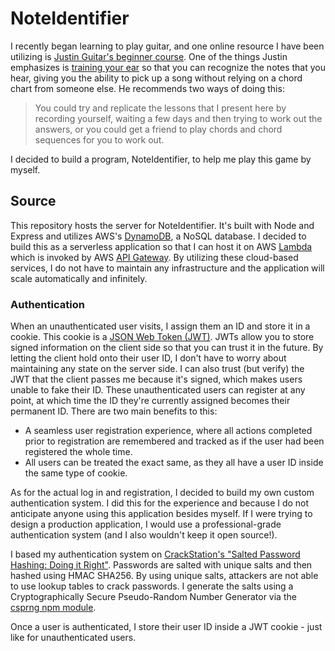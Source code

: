 # NoteIdentifier

I recently began learning to play guitar, and one online resource I have been utilizing is [Justin Guitar's beginner course](https://www.justinguitar.com/). One of the things Justin emphasizes is [training your ear](https://www.justinguitar.com/guitar-lessons/justin-ear-training-exercises-s1-bc-118) so that you can recognize the notes that you hear, giving you the ability to pick up a song without relying on a chord chart from someone else. He recommends two ways of doing this:

>You could try and replicate the lessons that I present here by recording yourself, waiting a few days and then trying to work out the answers, or you could get a friend to play chords and chord sequences for you to work out.

I decided to build a program, NoteIdentifier, to help me play this game by myself.

## Source

This repository hosts the server for NoteIdentifier. It's built with Node and Express and utilizes AWS's [DynamoDB](https://aws.amazon.com/dynamodb/), a NoSQL database. I decided to build this as a serverless application so that I can host it on AWS [Lambda](https://aws.amazon.com/lambda/) which is invoked by AWS [API Gateway](https://aws.amazon.com/api-gateway/). By utilizing these cloud-based services, I do not have to maintain any infrastructure and the application will scale automatically and infinitely.

### Authentication

When an unauthenticated user visits, I assign them an ID and store it in a cookie. This cookie is a [JSON Web Token (JWT)](https://tools.ietf.org/html/rfc7519). JWTs allow you to store signed information on the client side so that you can trust it in the future. By letting the client hold onto their user ID, I don't have to worry about maintaining any state on the server side. I can also trust (but verify) the JWT that the client passes me because it's signed, which makes users unable to fake their ID. These unauthenticated users can register at any point, at which time the ID they're currently assigned becomes their permanent ID. There are two main benefits to this:

  * A seamless user registration experience, where all actions completed prior to registration are remembered and tracked as if the user had been registered the whole time. 
  * All users can be treated the exact same, as they all have a user ID inside the same type of cookie.

As for the actual log in and registration, I decided to build my own custom authentication system. I did this for the experience and because I do not anticipate anyone using this application besides myself. If I were trying to design a production application, I would use a professional-grade authentication system (and I also wouldn't keep it open source!). 

I based my authentication system on [CrackStation's "Salted Password Hashing: Doing it Right"](https://crackstation.net/hashing-security.htm). Passwords are salted with unique salts and then hashed using HMAC SHA256. By using unique salts, attackers are not able to use lookup tables to crack passwords. I generate the salts using a Cryptographically Secure Pseudo-Random Number Generator via the [csprng npm module](https://www.npmjs.com/package/csprng).

Once a user is authenticated, I store their user ID inside a JWT cookie - just like for unauthenticated users.

